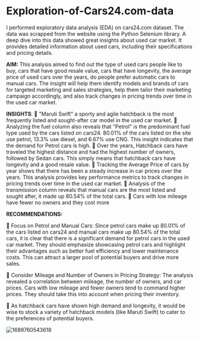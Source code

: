 # Exploration-of-Cars24.com-data
I performed exploratory data analysis (EDA) on cars24.com dataset. The data was scrapped from the website using the Python Selenium library. A deep dive into this data showed great insights about used car market.
It provides detailed information about used cars, including their specifications and pricing details.

**AIM:**
This analysis aimed to find out the type of used cars people like to buy, cars that have good resale value, cars that have longevity, the average price of used cars over the years, do people prefer automatic cars to manual cars. The insight will help them identify models and brands of cars for targeted marketing and sales strategies, help them tailor their marketing campaign accordingly, and also track changes in pricing trends over time in the used car market.

**INSIGHTS**:
📍 "Maruti Swift" a sporty and agile hatchback is the most frequently listed and sought-after car model in the used car market.
📍 Analyzing the fuel column also reveals that "Petrol" is the predominant fuel type used by the cars listed on cars24. 80.01% of the cars listed on the site use petrol, 13.3% use diesel, and 6.67% use CNG. This insight indicates that the demand for Petrol cars is high.
📍 Over the years, Hatchback cars have traveled the highest distance and had the highest number of owners, followed by Sedan cars. This simply means that hatchback cars have longevity and a good resale value.
📍 Tracking the Average Price of cars by year shows that there has been a steady increase in car prices over the years. This analysis provides key performance metrics to track changes in pricing trends over time in the used car market.
📍 Analysis of the transmission column reveals that manual cars are the most listed and sought after, it made up 80.54% of the total cars.
📍 Cars with low mileage have fewer no owners and they cost more

**RECOMMENDATIONS:**

📌 Focus on Petrol and Manual Cars: Since petrol cars make up 80.01% of the cars listed on cars24 and manual cars make up 80.54% of the total cars, it is clear that there is a significant demand for petrol cars in the used car market. They should emphasize showcasing petrol cars and highlight their advantages such as better fuel efficiency and lower maintenance costs. This can attract a larger pool of potential buyers and drive more sales.

📌 Consider Mileage and Number of Owners in Pricing Strategy:
The analysis revealed a correlation between mileage, the number of owners, and car prices. Cars with low mileage and fewer owners tend to command higher prices. They should take this into account when pricing their inventory.

📌 As hatchback cars have shown high demand and longevity, it would be wise to stock a variety of hatchback models (like Maruti Swift) to cater to the preferences of potential buyers.

![1689760543618](https://github.com/Benadine30/Exploration-of-Cars24.com-data/assets/105176448/f2921686-b857-4abe-915a-5929aa9feaa0)









